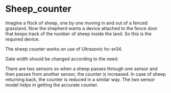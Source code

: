 # Sheep_counter

Imagine a flock of sheep, one by one moving in and out of a fenced grassland. Now the shepherd wants a device attached to the fence door that keeps track of the number of sheep inside the land. So this is the required device.

The sheep counter works on use of Ultrasonic hc-sr04.

Gate width should be changed according to the need.

There are two sensors so when a sheep passes through one sensor and then passes from another sensor, the counter is increased.
In case of sheep returning back, the counter is reduced in a similar way.
The two sensor model helps in getting the accurate counter.
